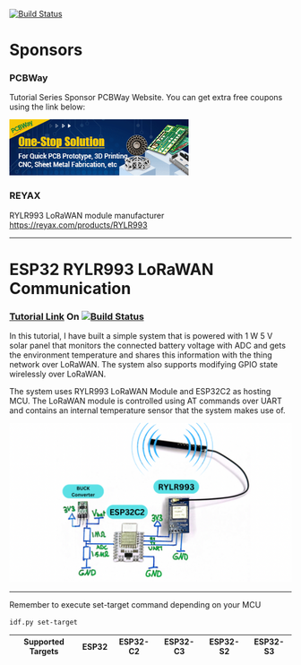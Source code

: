 [![Build Status](https://img.shields.io/badge/USEFUL%20ELECTRONICS-YOUTUBE-red)](https://www.youtube.com/user/wardzx1)

# Sponsors

### PCBWay
Tutorial Series Sponsor PCBWay Website. You can get extra free coupons using the link below:

[<img src="https://github.com/UsefulElectronics/esp32s3-gc9a01-lvgl/blob/main/banner/banner(320x100).gif">](https://www.pcbway.com/setinvite.aspx?inviteid=582640)

### REYAX
RYLR993 LoRaWAN module manufacturer 
https://reyax.com/products/RYLR993
***
# ESP32 RYLR993 LoRaWAN Communication

### [Tutorial Link](https://youtu.be/zhOi7GMKKLE) On [![Build Status](https://img.shields.io/badge/YouTube-FF0000?style=for-the-badge&logo=youtube&logoColor=white)](https://www.youtube.com/wardzx1) 

In this tutorial, I have built a simple system that is powered with 1 W 5 V solar panel that monitors the connected battery voltage with ADC and gets the environment temperature and shares this information with the thing network over LoRaWAN. The system also supports modifying GPIO state wirelessly over LoRaWAN.

The system uses RYLR993 LoRaWAN Module and ESP32C2 as hosting MCU. The LoRaWAN module is controlled using AT commands over UART and contains an internal temperature sensor that the system makes use of.

![Circuit Diagram](https://github.com/UsefulElectronics/esp32c2-rylr993-battery-voltage-lorawan/blob/main/circuit%20diagram/system%20diagram.PNG)
***

Remember to execute set-target command depending on your MCU
```sh
idf.py set-target
```

| Supported Targets | ESP32 | ESP32-C2 | ESP32-C3 | ESP32-S2 | ESP32-S3 |
| ----------------- | ----- | -------- | -------- | -------- | -------- |


